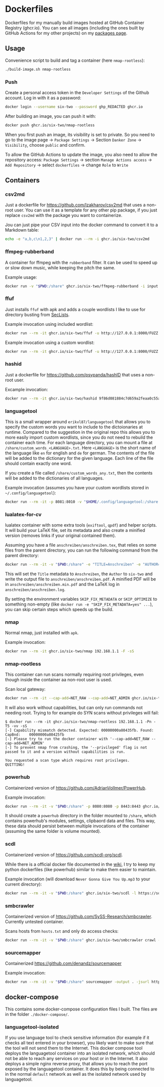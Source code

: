 # Dockerfiles

Dockerfiles for my manually build images hosted at GitHub Container Registry (ghcr.io).
You can see all images (including the ones built by GitHub Actions for my other projects) on my [packages page](https://github.com/six-two?tab=packages).

## Usage

Convenience script to build and tag a container (here `nmap-rootless`):
```bash
./build-image.sh nmap-rootless
```

### Push

Create a personal access token in the `Developer Settings` of the Github account.
Log in with it as a password:
```bash
docker login --username six-two --password ghp_REDACTED ghcr.io
```

After building an image, you can push it with:
```bash
docker push ghcr.io/six-two/nmap-rootless
```

When you first push an image, its visibility is set to private.
So you need to go to the image page -> `Package Settings` -> Section `Danker Zone` -> `Visibility`, choose `public` and confirm.

To allow the GitHub Actions to update the image, you also need to allow the repository access: `Package Settings` -> section `Manage Actions access` -> `Add Repository` -> select `dockerfiles` -> change `Role` to `Write`

## Containers

### csv2md

Just a dockerfile for <https://github.com/lzakharov/csv2md> that uses a non-root user.
You can use it as a template for any other pip package, if you just replace `csv2md` with the package you want to containerize.

Jou can just pipe your CSV input into the docker command to convert it to a Markdown table:
```bash
echo -e "a,b,c\n1,2,3" | docker run --rm -i ghcr.io/six-two/csv2md
```

### ffmpeg-rubberband

A container for ffmpeg with the `rubberband` filter.
It can be used to speed up or slow down music, while keeping the pitch the same.

Example usage:
```bash
docker run -v "$PWD:/share" ghcr.io/six-two/ffmpeg-rubberband -i input.mp3 -filter:a "rubberband=tempo=2" output-twice-as-fast.mp3 -y
```

### ffuf

Just installs `ffuf` with apk and adds a couple wordlists I like to use for directory busting from [SecLists](https://github.com/danielmiessler/SecLists/tree/master/Discovery/Web-Content).

Example invocation using included wordlist:
```bash
docker run --rm -it ghcr.io/six-two/ffuf -u http://127.0.0.1:8000/FUZZ -w /wordlists/common.txt -mc 200
```

Example invocation using a custom wordlist:
```bash
docker run --rm -it ghcr.io/six-two/ffuf -u http://127.0.0.1:8000/FUZZ -w /wordlists/common.txt -mc 200
```

### hashid

Just a dockerfile for <https://github.com/psypanda/hashID> that uses a non-root user.

Excample invocation:
```bash
docker run --rm -it ghcr.io/six-two/hashid 9f86d081884c7d659a2feaa0c55ad015a3bf4f1b2b0b822cd15d6c15b0f00a08
```

### languagetool

This is a small wrapper around `erikvl87/languagetool` that allows you to specify the custom words you want to include to the dictoionaries at runtime.
Compared to the suggestion in the original repo this allows you to more easily import custom wordlists, since you do not need to rebuild the container each time.
For each language directory, you can mount a file at `/share/custom_words_<LANGUAGE>.txt`.
Here `<LANGUAGE>` is the short name of the language like `en` for english and `de` for german.
The contents of the file will be added to the dictionary for the given language.
Each line of the file should contain exactly one word.

If you create a file called `/share/custom_words_any.txt`, then the contents will be added to the dictionaries of all languages.

Example invocation (assumes you have your custom wordlists stored in `~/.config/languagetool`):
```bash
docker run --rm -it -p 8081:8010 -v "$HOME/.config/languagetool:/share:ro" ghcr.io/six-two/languagetool
```

### lualatex-for-cv

lualatex container with some extra tools (`exiftool`, `qpdf`) and helper scripts.
It will build your LaTeX file, set its metadata and also create a minified version (removes links if your original contained them).

Assuming you have a file `anschreiben/anschreiben.tex`, that relies on some files from the parent directory, you can run the following command from the parent directory:
```bash
docker run --rm -it -v "$PWD:/share" -e "TITLE=Anschreiben" -e "AUTHOR=six-two" -w /share/anschreiben ghcr.io/six-two/lualatex-for-cv anschreiben.tex
```

This will set the `Title` metadata to `Anschreiben`, the `Author` to `six-two` and write the output file to `anschreiben/anschreiben.pdf`.
A minified PDF will be in `anschreiben/anschreiben.min.pdf` and the LaTeX log in `anschreiben/anschreiben.log`.

By setting the environment variables `SKIP_FIX_METADATA` or `SKIP_OPTIMIZE` to something non-empty (like `docker run -e "SKIP_FIX_METADATA=yes" ...`), you can skip certain steps which speeds up the build.

### nmap

Normal nmap, just installed with `apk`.

Example invocation:
```bash
docker run --rm -it ghcr.io/six-two/nmap 192.168.1.1 -F -sS
```

### nmap-rootless

This container can run scans normally requiring root privileges, even though inside the container aa non-root user is used.

Scan local gateway:
```bash
docker run --rm -it --cap-add=NET_RAW --cap-add=NET_ADMIN ghcr.io/six-two/nmap-rootless 192.168.1.1 -Pn -T5 -vv
```

It will also work without capabilities, but can only run commands not needing root.
Trying to for example do SYN scans without privileges will fail:
```
$ docker run --rm -it ghcr.io/six-two/nmap-rootless 192.168.1.1 -Pn -T5 -vv -sS
[-] Capability mismatch detected. Expected: 00000000a80435fb. Found: CapBnd:	00000000a80425fb
[-] Please try to run the docker container with '--cap-add=NET_RAW --cap-add=NET_ADMIN'
[-] To prevent nmap from crashing, the '--privileged' flag is not passed to it and a version without capabilities is run.

You requested a scan type which requires root privileges.
QUITTING!
```

### powerhub

Containerized version of <https://github.com/AdrianVollmer/PowerHub>.

Example invocation:
```bash
docker run --rm -it -v "$PWD:/share" -p 8080:8080 -p 8443:8443 ghcr.io/six-two/powerhub your-local-hostname-or-domain-fronting.com --no-auth
```

It should create a `powerhub` directory in the folder mounted to `/share`, which contains powerhub's modules, settings, clipbaord data and files.
This way, these data should persist between multiple invocations of the container (assuming the same folder is volume mounted).

### scdl

Containerized version of <https://github.com/scdl-org/scdl>.

While there is a official docker file documented in the [wiki](https://github.com/scdl-org/scdl/wiki/Try-scdl-with-docker), I try to keep my python dockerfiles (like powerhub) similar to make them easier to maintain.

Example invocation (will download `Never Gonna Give You Up.mp3` to your current directory):
```bash
docker run --rm -it -v "$PWD:/share" ghcr.io/six-two/scdl -l https://soundcloud.com/rick-astley-official/never-gonna-give-you-up-4
```

### smbcrawler

Containerized version of <https://github.com/SySS-Research/smbcrawler>.
Currently untested container.

Scans hosts from `hosts.txt` and only do access checks:
```bash
docker run --rm -it -v "$PWD:/share" ghcr.io/six-two/smbcrawler crawl -i hosts.txt -u YOUR_AD_USERNAME -p YOUR_AD_PASSWORD -d example.lan -t 10 -D 0
```

### sourcemapper

Containerized <https://github.com/denandz/sourcemapper>

Example invocation:
```bash
docker run --rm -it -v "$PWD:/share" sourcemapper -output . -jsurl https://example.com/somescript.js
```

## docker-compose

This contains some docker-compose configuration files I built.
The files are in the folder `./docker-compose/`.

### languagetool-isolated

If you use language tool to check sensitive information (for example if it checks all text entered in your browser), you likely want to make sure that the tool will not send them to the Internet.
This docker compose tool deploys the languagetool container into an isolated network, which should not be able to reach any services on your host or in the Internet.
It also deploys a simple nginx reverse proxy, that allows you to reach the port exposed by the languagetool container.
It does this by being connected to in the normal `default` network as well as the isolated network used by languagetool.
